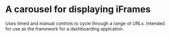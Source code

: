 # A carousel for displaying iFrames

Uses timed and manual controls to cycle through a range of URLs. Intended for
use as the framework for a dashboarding applcation.
